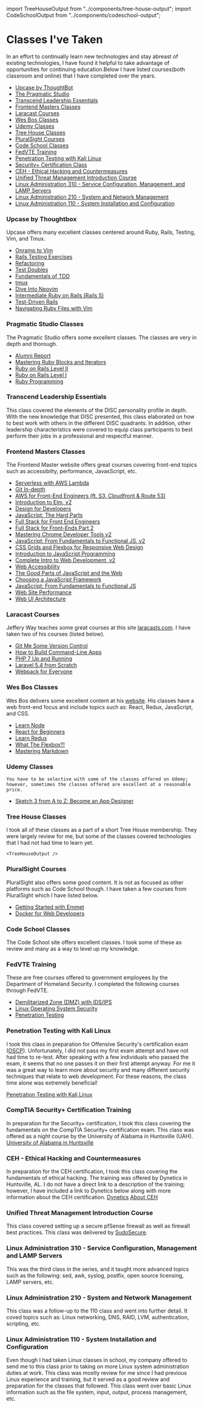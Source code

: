 import TreeHouseOutput from "../components/tree-house-output";
import CodeSchoolOutput from "../components/codeschool-output";

# Classes I've Taken

In an effort to continually learn new technologies and stay abreast of existing technologies, I have found it helpful to take advantage of opportunities for continuing education.Below I have listed courses(both classroom and online) that I have completed over the years.

* <a href='#upcase'>Upcase by ThoughtBot</a>
* <a href='#pragmaticstudio'>The Pragmatic Studio</a>
* <a href='#leadershipessentials'>Transcend Leadership Essentials</a>
* <a href='#frontend'>Frontend Masters Classes</a>
* <a href='#laracastsclasses'>Laracast Courses</a>
* <a href='#wesbos'>Wes Bos Classes</a>
* <a href='#udemy'>Udemy Classes</a>
* <a href='#treehouse'>Tree House Classes</a>
* <a href='#pluralsight'>PluralSight Courses</a>
* <a href='#codeschool'>Code School Classes</a>
* <a href='#fedvte'>FedVTE Training</a>
* <a href='#kali'>Penetration Testing with Kali Linux</a>
* <a href='#securityplus'>Security+ Certification Class</a>
* <a href='#ceh'>CEH - Ethical Hacking and Countermeasures</a>
* <a href='#unified'>Unified Threat Management Introduction Course</a>
* <a href='#linuxsteelpivot3'>Linux Administration 310 - Service Configuration, Management, and LAMP Servers</a>
* <a href='#linuxsteelpivot2'>Linux Administration 210 - System and Network Management</a>
* <a href='#linuxsteelpivot1'>Linux Administration 110 - System Installation and Configuration</a>

### <a name='upcase'></a>Upcase by Thoughtbox

Upcase offers many excellent classes centered around Ruby, Rails, Testing, Vim, and Tmux.

* <a href='https://thoughtbot.com/upcase/onramp-to-vim'>Onramp to Vim</a>
* <a href='https://thoughtbot.com/upcase/rails-testing-exercises'>Rails Testing Exercises</a>
* <a href='https://thoughtbot.com/upcase/refactoring'>Refactoring</a>
* <a href='https://thoughtbot.com/upcase/test-doubles'>Test Doubles</a>
* <a href='https://thoughtbot.com/upcase/fundamentals-of-tdd'>Fundamentals of TDD</a>
* <a href='https://thoughtbot.com/upcase/tmux'>tmux</a>
* <a href='https://thoughtbot.com/upcase/dive-into-neovim'>Dive Into Neovim</a>
* <a href='https://thoughtbot.com/upcase/intermediate-ruby-on-rails-five'>Intermediate Ruby on Rails (Rails 5)</a>
* <a href='https://thoughtbot.com/upcase/test-driven-rails'>Test-Driven Rails</a>
* <a href='https://thoughtbot.com/upcase/navigating-ruby-files-with-vim'>Navigating Ruby Files with Vim</a>

### <a name='pragmaticstudio'></a>Pragmatic Studio Classes

The Pragmatic Studio offers some excellent classes. The classes are very in depth and thorough.

* <a href='https://pragmaticstudio.com/alumni/josh-young-c7da'>Alumni Report</a>
* <a href='https://pragmaticstudio.com/ruby-blocks'>Mastering Ruby Blocks and Iterators</a>
* <a href='https://pragmaticstudio.com/rails-ii'>Ruby on Rails Level II</a>
* <a href='https://pragmaticstudio.com/rails'>Ruby on Rails Level I</a>
* <a href='https://pragmaticstudio.com/ruby'>Ruby Programming</a>

### <a name='leadershipessentials'></a>Transcend Leadership Essentials

This class covered the elements of the DISC personality profile in depth. With the new knowledge that DISC
presented, this class elaborated on how to best work with others in the different DISC quadrants. In addition,
other leadership characteristics were covered to equip class participants to best perform their jobs in a
professional and respectful manner.

### <a name='frontend'></a>Frontend Masters Classes

The Frontend Master website offers great courses covering front-end topics such as accessibilty, performance, JavasScript, etc.

* <a href='https://frontendmasters.com/courses/serverless-aws/'>Serverless with AWS Lambda</a>
* <a href='https://frontendmasters.com/courses/git-in-depth'>Git In-depth</a>
* <a href='https://frontendmasters.com/courses/aws-frontend-react/'>AWS for Front-End Engineers (ft. S3, Cloudfront & Route 53)</a>
* <a href='https://frontendmasters.com/courses/intro-elm/'>Introduction to Elm, v2</a>
* <a href='https://frontendmasters.com/courses/design-for-developers/'>Design for Developers</a>
* <a href='https://frontendmasters.com/courses/javascript-hard-parts/'>JavaScript: The Hard Parts</a>
* <a href='https://frontendmasters.com/courses/full-stack'>Full Stack for Front End Engineers</a>
* <a href='https://frontendmasters.com/courses/full-stack-v2'>Full Stack for Front-Ends Part 2</a>
* <a href='https://frontendmasters.com/courses/chrome-dev-tools-v2'>Mastering Chrome Developer Tools v2</a>
* <a href='https://frontendmasters.com/courses/js-fundamentals-functional-v2'>JavaScript: From Fundamentals to Functional JS, v2</a>
* <a href='https://frontendmasters.com/courses/css-grids-flexbox'>CSS Grids and Flexbox for Responsive Web Design</a>
* <a href='https://frontendmasters.com/courses/javascript-basics'>Introduction to JavaScript Programming</a>
* <a href='https://frontendmasters.com/courses/web-development-v2'>Complete Intro to Web Development, v2</a>
* <a href='https://frontendmasters.com/courses/web-accessibility'>Web Accessibility</a>
* <a href='https://frontendmasters.com/courses/good-parts-javascript-web'>The Good Parts of JavaScript and the Web</a>
* <a href='https://frontendmasters.com/courses/javascript-frameworks-showdown'>Choosing a JavaScript Framework</a>
* <a href='https://frontendmasters.com/courses/js-fundamentals-to-functional'>JavaScript: From Fundamentals to Functional JS</a>
* <a href='https://frontendmasters.com/courses/website-performance'>Web Site Performance</a>
* <a href='https://frontendmasters.com/courses/web-ui-architecture'>Web UI Architecture</a>

### <a name='laracastsclasses'></a>Laracast Courses

Jeffery Way teaches some great courses at this site <a href='http://laracasts.com'>laracasts.com</a>. I have taken two of his courses (listed below).

* <a href='https://laracasts.com/series/git-me-some-version-control'>Git Me Some Version Control</a>
* <a href='https://laracasts.com/series/how-to-build-command-line-apps-in-php'>How to Build Command-Line Apps</a>
* <a href='https://laracasts.com/series/php7-up-and-running'>PHP 7 Up and Running</a>
* <a href='https://laracasts.com/series/laravel-from-scratch-2017'>Laravel 5.4 from Scratch</a>
* <a href='https://laracasts.com/series/webpack-for-everyone'>Webpack for Everyone</a>

### <a name='wesbos'></a> Wes Bos Classes

Wes Bos delivers some excellent content at his <a href='http://wesbos.com/courses/'>website</a>. His classes have a web front-end focus and include topics such as: React, Redux, JavaScript, and CSS.

* <a href='https://learnnode.com'>Learn Node</a>
* <a href='https://reactforbeginners.com'>React for Beginners</a>
* <a href='https://learnredux.com'>Learn Redux</a>
* <a href='https://flexbox.io'>What The Flexbox?!</a>
* <a href='https://masteringmarkdown.com'>Mastering Markdown</a>

### <a name='udemy'></a>Udemy Classes

    You have to be selective with some of the classes offered on Udemy; however, sometimes the classes offered are excellent at a reasonable price.

* <a href='https://www.udemy.com/learnsketch3'>Sketch 3 from A to Z: Become an App Designer</a>

### <a name='treehouse'></a>Tree House Classes

I took all of these classes as a part of a short Tree House membership. They were largely review for me, but some of the classes covered technologies that I had not had time to learn yet.

    <TreeHouseOutput />

### <a name='pluralsight'></a>PluralSight Courses

PluralSight also offers some good content. It is not as focused as other platforms such as Code School though. I have taken a few courses from PluralSight which I have listed below.

* <a href='https://app.pluralsight.com/library/courses/emmet-getting-started/table-of-contents'>Getting Started with Emmet</a>
* <a href='https://app.pluralsight.com/library/courses/docker-web-development/table-of-contents'>Docker for Web Developers</a>

### <a name='codeschool'></a>Code School Classes

The Code School site offers excellent classes. I took some of these as review and many as a way to level up my knowledge.

<CodeSchoolOutput />

### <a name='fedvte'></a>FedVTE Training

These are free courses offered to government employees by the Department of Homeland Security. I completed the following courses through FedVTE.

* [Demilitarized Zone (DMZ) with IDS/IPS](https://fedvte.usalearning.gov/pdf/FedVTE_Training_Catalog.pdf)
* [Linux Operating System Security](https://fedvte.usalearning.gov/pdf/FedVTE_Training_Catalog.pdf)
* [Penetration Testing](https://fedvte.usalearning.gov/pdf/FedVTE_Training_Catalog.pdf)

### <a name='kali'></a>Penetration Testing with Kali Linux

I took this class in preparation for Offensive Security's certification exam (<a href='https://www.offensive-security.com/information-security-certifications/oscp-offensive-security-certified-professional/'>OSCP</a>). Unfortunately, I did not pass my first exam attempt and have not had time to re-test. After speaking with a few individuals who passed the exam, it seems that no one passes it on their first attempt anyway. For me it was a great way to learn more about security and many different security techniques that relate to web development. For these reasons, the class time alone was extremely beneficial!

[Penetration Testing with Kali Linux](https://www.offensive-security.com/information-security-training/penetration-testing-training-kali-linux)

### <a name='securityplus'></a>CompTIA Security+ Certification Training
In preparation for the Security+ certification, I took this class covering the fundamentals on the CompTIA Security+ certification exam. This class was offered as a night course by the University of Alabama in Huntsville (UAH).
[University of Alabama in Huntsville](http://www.uah.edu)

### <a name='ceh'></a>CEH - Ethical Hacking and Countermeasures

In preparation for the CEH certification, I took this class covering the fundamentals of ethical hacking. The training was offered by Dynetics in Huntsville, AL. I do not have a direct link to a description of the training; however, I have included a link to Dynetics below along with more information about the CEH certification.
[Dynetics](http://www.dynetics.com/services/space/training)
[About CEH](https://www.eccouncil.org/programs/certified-ethical-hacker-ceh)

### <a name='unified'></a>Unified Threat Management Introduction Course

This class covered setting up a secure pfSense firewall as well as firewall best practices. This class was delivered by [SudoSecure](http://www.sudosecure.com).

### <a name='linuxsteelpivot3'></a>Linux Administration 310 - Service Configuration, Management and LAMP Servers

This was the third class in the series, and it taught more advanced topics such as the following: sed, awk, syslog, postfix, open source licensing, LAMP servers, etc.

### <a name='linuxsteelpivot2'></a>Linux Administration 210 - System and Network Management

This class was a follow-up to the 110 class and went into further detail. It coved topics such as: Linux networking, DNS, RAID, LVM, authentication, scripting, etc.

### <a name='linuxsteelpivot1'></a>Linux Administration 110 - System Installation and Configuration

Even though I had taken Linux classes in school, my company offered to send me to this class prior to taking on more Linux system administration duties at work. This class was mostly review for me since I had previous Linux experience and training, but it served as a good review and preparation for the classes that followed. This class went over basic Linux information such as the file system, input, output, process management, etc.